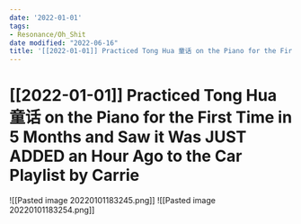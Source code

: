 ```yaml
---
date: '2022-01-01'
tags:
- Resonance/Oh_Shit
date modified: "2022-06-16"
title: '[[2022-01-01]] Practiced Tong Hua 童话 on the Piano for the First Time in 5 Months and Saw it Was JUST ADDED an Hour Ago to the Car Playlist by Carrie'
---
```


# [[2022-01-01]] Practiced Tong Hua 童话 on the Piano for the First Time in 5 Months and Saw it Was JUST ADDED an Hour Ago to the Car Playlist by Carrie
![[Pasted image 20220101183245.png]]
![[Pasted image 20220101183254.png]]
